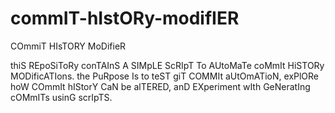 # commIT-hIstORy-modifIER
COmmiT HIsTORY MoDifieR

thiS REpoSiToRy conTAInS A SIMpLE ScRIpT To AUtoMaTe coMmIt HiSTORy MODificATIons. the PuRpose Is to teST giT COMMIt aUtOmATioN, exPlORe hoW COmmIt hIStorY CaN be alTERED, anD EXperiment wIth GeNeratIng cOMmITs usinG scrIpTS.
